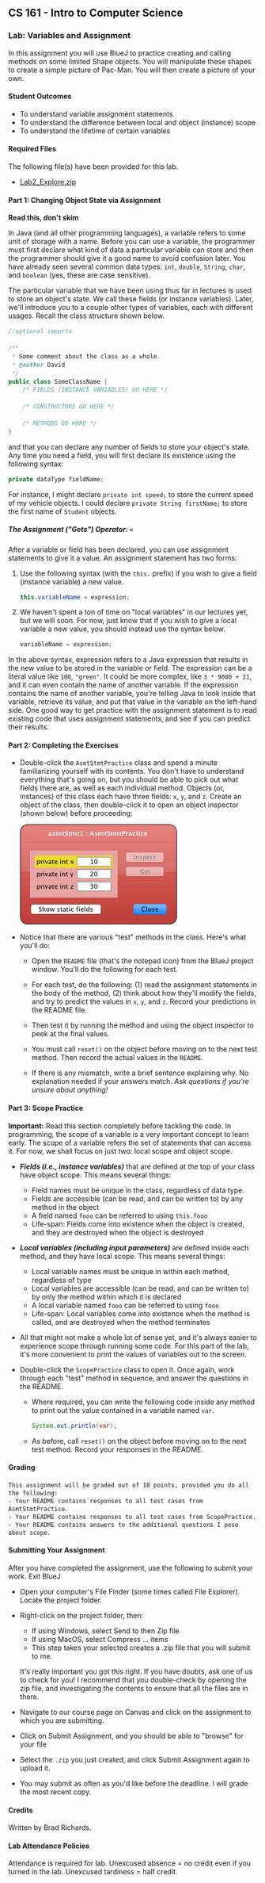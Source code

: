 ## CS 161 - Intro to Computer Science

### Lab: Variables and Assignment

In this assignment you will use BlueJ to practice creating and calling methods on some limited Shape objects. You will manipulate these shapes to create a simple picture of Pac-Man. You will then create a picture of your own.

#### Student Outcomes

- To understand variable assignment statements
- To understand the difference between local and object (instance) scope
- To understand the lifetime of certain variables

#### Required Files

The following file(s) have been provided for this lab.

- [Lab2_Explore.zip](Lab2_Explore.zip)

#### Part 1: Changing Object State via Assignment

**Read this, don't skim**

In Java (and all other programming languages), a variable refers to some unit of storage with a name. Before you can use a variable, the programmer must first declare what kind of data a particular variable can store and then the programmer should give it a good name to avoid confusion later. You have already seen several common data types: `int`, `double`, `String`, `char`, and `boolean` (yes, these are case sensitive).

The particular variable that we have been using thus far in lectures is used to store an object's state. We call these fields (or instance variables). Later, we'll introduce you to a couple other types of variables, each with different usages. Recall the class structure shown below.

```java
//optional imports

/**
 * Some comment about the class as a whole.
 * @author David
 */
public class SomeClassName {
    /* FIELDS (INSTANCE VARIABLES) GO HERE */

    /* CONSTRUCTORS GO HERE */

    /* METHODS GO HERE */
}
```

and that you can declare any number of fields to store your object's state. Any time you need a field, you will first declare its existence using the following syntax:

```java
private dataType fieldName;
```

For instance, I might declare `private int speed;` to store the current speed of my vehicle objects. I could declare `private String firstName;` to store the first name of `Student` objects.

##### The Assignment ("Gets") Operator: `=`

After a variable or field has been declared, you can use assignment statements to give it a value. An assignment statement has two forms:

1. Use the following syntax (with the `this.` prefix) if you wish to give a field (instance variable) a new value.

   ```java
   this.variableName = expression;
   ```

2. We haven't spent a ton of time on "local variables" in our lectures yet, but we will soon. For now, just know that if you wish to give a local variable a new value, you should instead use the syntax below.

   ```java
   variableName = expression;
   ```

In the above syntax, expression refers to a Java expression that results in the new value to be stored in the variable or field. The expression can be a literal value like `100`, `"green"`. It could be more complex, like `3 * 9000 + 21`, and it can even contain the name of another variable. If the expression contains the name of another variable, you're telling Java to look inside that variable, retrieve its value, and put that value in the variable on the left-hand side. One good way to get practice with the assignment statement is to read existing code that uses assignment statements, and see if you can predict their results.

#### Part 2: Completing the Exercises

- Double-click the `AsmtStmtPractice` class and spend a minute familiarizing yourself with its contents. You don't have to understand everything that's going on, but you should be able to pick out what fields there are, as well as each individual method. Objects (or, instances) of this class each have three fields: `x`, `y`, and `z`. Create an object of the class, then double-click it to open an object inspector (shown below) before proceeding:

  <img src="figures/asmt_practice.png" />

- Notice that there are various "test" methods in the class. Here's what you'll do:

  - Open the `README` file (that's the notepad icon) from the BlueJ project window. You'll do the following for each test.

  - For each test, do the following: (1) read the assignment statements in the body of the method, (2) think about how they'll modify the fields, and try to predict the values in `x`, `y`, and `z`. Record your predictions in the README file.

  - Then test it by running the method and using the object inspector to peek at the final values.

  - You must call `reset()` on the object before moving on to the next test method. Then record the actual values in the `README`.

  - If there is any mismatch, write a brief sentence explaining why. No explanation needed if your answers match. _Ask questions if you're unsure about anything!_

#### Part 3: Scope Practice

**Important:** Read this section completely before tackling the code. In programming, the scope of a variable is a very important concept to learn early. The scope of a variable refers the set of statements that can access it. For now, we shall focus on just two: local scope and object scope.

- **_Fields (i.e., instance variables)_** that are defined at the top of your class have object scope. This means several things:

  - Field names must be unique in the class, regardless of data type.
  - Fields are accessible (can be read, and can be written to) by any method in the object
  - A field named `fooo` can be referred to using `this.fooo`
  - Life-span: Fields come into existence when the object is created, and they are destroyed when the object is destroyed

- **_Local variables (including input parameters)_** are defined inside each method, and they have local scope. This means several things:

  - Local variable names must be unique in within each method, regardless of type
  - Local variables are accessible (can be read, and can be written to) by only the method within which it is declared
  - A local variable named `fooo` can be referred to using `fooo`
  - Life-span: Local variables come into existence when the method is called, and are destroyed when the method terminates

- All that might not make a whole lot of sense yet, and it's always easier to experience scope through running some code. For this part of the lab, it's more convenient to print the values of variables out to the screen.

- Double-click the `ScopePractice` class to open it. Once again, work through each "test" method in sequence, and answer the questions in the README.
  - Where required, you can write the following code inside any method to print out the value contained in a variable named `var`.
    ```java
    System.out.println(var);
    ```
  - As before, call `reset()` on the object before moving on to the next test method. Record your responses in the README.

#### Grading

```
This assignment will be graded out of 10 points, provided you do all the following:
- Your README contains responses to all test cases from AsmtStmtPractice.
- Your README contains responses to all test cases from ScopePractice.
- Your README contains answers to the additional questions I pose about scope.
```

#### Submitting Your Assignment

After you have completed the assignment, use the following to submit your work.
Exit BlueJ

- Open your computer's File Finder (some times called File Explorer). Locate the project folder.

- Right-click on the project folder, then:

  - If using Windows, select Send to then Zip file
  - If using MacOS, select Compress ... items
  - This step takes your selected creates a .zip file that you will submit to me.

  It's really important you got this right. If you have doubts, ask one of us to check for you! I recommend that you double-check by opening the zip file, and investigating the contents to ensure that all the files are in there.

- Navigate to our course page on Canvas and click on the assignment to which you are submitting.

- Click on Submit Assignment, and you should be able to "browse" for your file

- Select the `.zip` you just created, and click Submit Assignment again to upload it.

- You may submit as often as you'd like before the deadline. I will grade the most recent copy.

#### Credits

Written by Brad Richards.

#### Lab Attendance Policies

Attendance is required for lab. Unexcused absence = no credit even if you turned in the lab. Unexcused tardiness = half credit.
